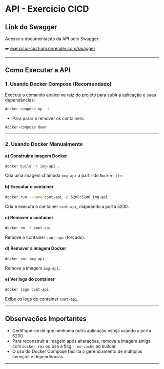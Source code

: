 # API - Exercicio CICD

## Link do Swagger

Acesse a documentação da API pelo Swagger:

➡️ [exercicio-cicd-api.onrender.com/swagger](https://exercicio-cicd-api.onrender.com/swagger)

---

## Como Executar a API

### 1. Usando Docker Compose (Recomendado)

Execute o comando abaixo na raiz do projeto para subir a aplicação e suas dependências:

```bash
docker-compose up -d
```

- Para parar e remover os containers:

```bash
docker-compose down
```

---

### 2. Usando Docker Manualmente

#### a) Construir a imagem Docker

```bash
docker build -t img-api .
```

Cria uma imagem chamada `img-api` a partir do `Dockerfile`.

#### b) Executar o container

```bash
docker run --name cont-api -p 5200:5200 img-api
```

Cria e executa o container `cont-api`, mapeando a porta 5200.

#### c) Remover o container

```bash
docker rm -f cont-api
```

Remove o container `cont-api` (forçado).

#### d) Remover a imagem Docker

```bash
docker rmi img-api
```

Remove a imagem `img-api`.

#### e) Ver logs do container

```bash
docker logs cont-api
```

Exibe os logs do container `cont-api`.

---

## Observações Importantes

- Certifique-se de que nenhuma outra aplicação esteja usando a porta 5200.
- Para reconstruir a imagem após alterações, remova a imagem antiga com `docker rmi` ou use a flag `--no-cache` ao buildar.
- O uso do Docker Compose facilita o gerenciamento de múltiplos serviços e dependências.

---

